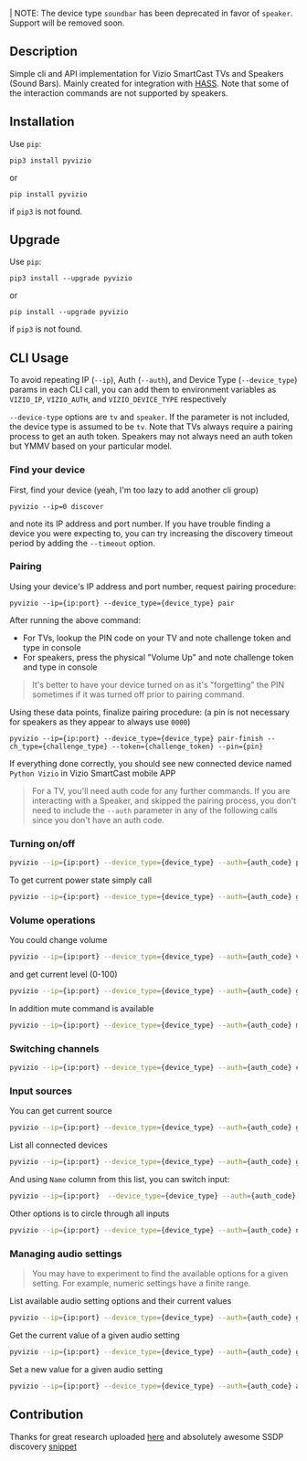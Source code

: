 | NOTE: The device type `soundbar` has been deprecated in favor of `speaker`. Support will be removed soon.

## Description

Simple cli and API implementation for Vizio SmartCast TVs and Speakers (Sound Bars). Mainly created for 
integration with [HASS](http://home-assistant.io). Note that some of the interaction commands are not supported by 
speakers.

## Installation

Use `pip`: 
```
pip3 install pyvizio
```
or
```
pip install pyvizio
```
if `pip3` is not found.

## Upgrade

Use `pip`: 
```
pip3 install --upgrade pyvizio
```
or
```
pip install --upgrade pyvizio
```
if `pip3` is not found.

## CLI Usage

To avoid repeating IP (`--ip`), Auth (`--auth`), and Device Type (`--device_type`) params in each CLI call, you can add them to environment variables as `VIZIO_IP`, `VIZIO_AUTH`, and `VIZIO_DEVICE_TYPE` respectively

`--device-type` options are `tv` and `speaker`. If the parameter is not included, the device type is assumed to be `tv`. Note that TVs always require a pairing process to get an auth token. Speakers may not always need an auth token but YMMV based on your particular model.

### Find your device

First, find your device (yeah, I'm too lazy to add another cli group)
```
pyvizio --ip=0 discover
```

and note its IP address and port number. If you have trouble finding a device you were expecting to, you can try increasing the discovery timeout period by adding the `--timeout` option.

### Pairing

Using your device's IP address and port number, request pairing procedure:

```
pyvizio --ip={ip:port} --device_type={device_type} pair
```
After running the above command:
- For TVs, lookup the PIN code on your TV and note challenge token and type in console
- For speakers, press the physical "Volume Up" and note challenge token and type in console

> It's better to have your device turned on as it's "forgetting" the PIN sometimes if it was turned off prior to pairing command.

Using these data points, finalize pairing procedure: (a pin is not necessary for speakers as they appear to always use `0000`)
```
pyvizio --ip={ip:port} --device_type={device_type} pair-finish --ch_type={challenge_type} --token={challenge_token} --pin={pin} 
```
If everything done correctly, you should see new connected device named `Python Vizio` 
in Vizio SmartCast mobile APP 


> For a TV, you'll need auth code for any further commands. If you are interacting with a Speaker, and skipped the pairing process, you don't need to include the `--auth` parameter in any of the following calls since you don't have an auth code.

### Turning on/off

```bash
pyvizio --ip={ip:port} --device_type={device_type} --auth={auth_code} power {on|off|toggle}
```

To get current power state simply call

```bash
pyvizio --ip={ip:port} --device_type={device_type} --auth={auth_code} get-power-state
```

### Volume operations

You could change volume
```bash
pyvizio --ip={ip:port} --device_type={device_type} --auth={auth_code} volume {up|down} amount
```

and get current level (0-100)
```bash
pyvizio --ip={ip:port} --device_type={device_type} --auth={auth_code} get-volume-level
```

In addition mute command is available
```bash
pyvizio --ip={ip:port} --device_type={device_type} --auth={auth_code} mute {on|off|toggle}
```

### Switching channels
```bash
pyvizio --ip={ip:port} --device_type={device_type} --auth={auth_code} channel {up|down|prev} amount
```

### Input sources

You can get current source 

```bash
pyvizio --ip={ip:port} --device_type={device_type} --auth={auth_code} get-current-input
```

List all connected devices

```bash
pyvizio --ip={ip:port} --device_type={device_type} --auth={auth_code} get-inputs-list
```

And using `Name` column from this list, you can switch input:

```bash
pyvizio --ip={ip:port}  --device_type={device_type} --auth={auth_code} input {input_name}
```

Other options is to circle through all inputs
```bash
pyvizio --ip={ip:port} --device_type={device_type} --auth={auth_code} next-input
```

### Managing audio settings
> You may have to experiment to find the available options for a given setting. For example, numeric settings have a finite range.

List available audio setting options and their current values
```bash
pyvizio --ip={ip:port} --device_type={device_type} --auth={auth_code} get-all-audio-settings
```

Get the current value of a given audio setting
```bash
pyvizio --ip={ip:port} --device_type={device_type} --auth={auth_code} get-audio-setting {setting_name}
```
Set a new value for a given audio setting
```bash
pyvizio --ip={ip:port} --device_type={device_type} --auth={auth_code} audio-setting {setting_name} {new_value}
```

## Contribution

Thanks for great research uploaded [here](https://github.com/exiva/Vizio_SmartCast_API) and 
absolutely awesome SSDP discovery [snippet](https://gist.github.com/dankrause/6000248)
